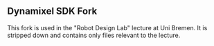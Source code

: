 ## Dynamixel SDK Fork

This fork is used in the "Robot Design Lab" lecture at Uni Bremen.
It is stripped down and contains only files relevant to the lecture.
